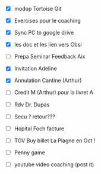 
- [x] modop Tortoise Git
- [x] Exercises pour le coaching
- [x] Sync PC to google drive
- [x] les doc et les lien vers Obsi
- [ ] Prepa Seminar Feedback Aix
- [x] Invitation Adeline
- [x] Annulation Cantine (Arthur)
- [ ] Credit M (Arthur) pour la livret A
- [ ] Rdv Dr. Dupas
- [ ] Secu ? retour???
- [ ] Hopital Foch facture
- [ ] TGV Buy billet La Plagne en Oct !
- [ ]  Penny game
- [ ] youtube video coaching (post it)


